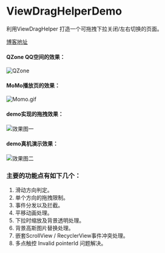 # ViewDragHelperDemo
利用ViewDragHelper 打造一个可拖拽下拉关闭/左右切换的页面。

[博客地址](http://blog.csdn.net/qq_22393017/article/details/78472492)
#### QZone QQ空间的效果：

![QZone](https://github.com/xiaosong520/ViewDragHelperDemo/blob/master/Gif/QZone.gif)

#### MoMo播放页的效果：
![Momo.gif](https://github.com/xiaosong520/ViewDragHelperDemo/blob/master/Gif/Momo.gif)

#### demo实现的拖拽效果：

![效果图一](https://github.com/xiaosong520/ViewDragHelperDemo/blob/master/Gif/dragview_horizontal.gif)

#### demo真机演示效果：

![效果图二](https://github.com/xiaosong520/ViewDragHelperDemo/blob/master/Gif/dragview_vertical.gif)

### 主要的功能点有如下几个：
1. 滑动方向判定。
2. 单个方向的拖拽限制。
3. 事件分发以及拦截。
4. 平移动画处理。
5. 下拉时缩放及背景透明处理。
6. 背景高斯图片替换处理。
7. 嵌套ScrollView / RecyclerView事件冲突处理。
8. 多点触控 Invalid pointerId 问题解决。
